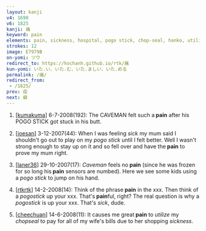 ```yaml
---
layout: kanji
v4: 1690
v6: 1825
kanji: 痛
keyword: pain
elements: pain, sickness, hospital, pogo stick, chop-seal, hanko, utilise, utilize
strokes: 12
image: E7979B
on-yomi: ツウ
redirect_to: https://hochanh.github.io/rtk/痛
kun-yomi: いた.い、いた.む、いた.ましい、いた.める
permalink: /痛/
redirect_from:
 - /1825/
prev: 疫
next: 癖
---
```


1) [<a href="http://kanji.koohii.com/profile/kumakuma">kumakuma</a>] 6-7-2008(192): The CAVEMAN felt such a<strong> pain</strong> after his POGO STICK got stuck in his butt.

2) [<a href="http://kanji.koohii.com/profile/joesan">joesan</a>] 3-12-2007(44): When I was feeling <em>sick</em> my mum said I shouldn&#039;t go out to play on my <em>pogo stick</em> until I felt better. Well I wasn&#039;t strong enough to stay up on it and so fell over and have the<strong> pain</strong> to prove my mum right.

3) [<a href="http://kanji.koohii.com/profile/laner36">laner36</a>] 29-10-2007(17): <em>Caveman</em> feels no<strong> pain</strong> (since he was frozen for so long his<strong> pain</strong> sensors are numbed). Here we see some kids using a <em>pogo stick</em> to jump on his hand.

4) [<a href="http://kanji.koohii.com/profile/rtkrtk">rtkrtk</a>] 14-2-2008(14): Think of the phrase<strong> pain</strong> in the xxx. Then think of a <em>pogostick</em> up your xxx. That&#039;s<strong> pain</strong>ful, right? The real question is why a <em>pogostick</em> is up your xxx. That&#039;s <em>sick</em>, dude.

5) [<a href="http://kanji.koohii.com/profile/cheechuan">cheechuan</a>] 14-6-2008(11): It causes me great<strong> pain</strong> to <em>utilize</em> my <em>chopseal</em> to pay for all of my wife&#039;s bills due to her shopping <em>sickness</em>.

